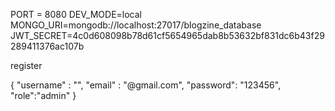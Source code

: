 <!-- env -->

PORT = 8080
DEV_MODE=local
MONGO_URI=mongodb://localhost:27017/blogzine_database
JWT_SECRET=4c0d608098b78d61cf5654965dab8b53632bf831dc6b43f29289411376ac107b

register

{
"username" : "",
"email" : "@gmail.com",
"password": "123456",
"role":"admin"
}
